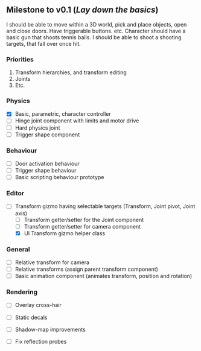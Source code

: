 
## Milestone to v0.1 (_Lay down the basics_)

I should be able to move within a 3D world, pick and place objects, open and close doors. Have triggerable buttons. etc.
Character should have a basic gun that shoots tennis balls. I should be able to shoot a shooting targets, that fall over once hit.

### Priorities
1. Transform hierarchies, and transform editing
2. Joints 
3. Etc.

### Physics
- [x] Basic, parametric, character controller
- [ ] Hinge joint component with limits and motor drive
- [ ] Hard physics joint
- [ ] Trigger shape component

### Behaviour
- [ ] Door activation behaviour
- [ ] Trigger shape behaviour
- [ ] Basic scripting behaviour prototype

### Editor
- [ ] Transform gizmo having selectable targets (Transform, Joint pivot, Joint axis)
  - [ ] Transform getter/setter for the Joint component
  - [ ] Transform getter/setter for camera component
  - [x] UI Transform gizmo helper class

### General
- [ ] Relative transform for camera 
- [ ] Relative transforms (assign parent transform component)
- [ ] Basic animation component (animates transform, position and rotation)

### Rendering
- [ ] Overlay cross-hair
- [ ] Static decals
- [ ] Shadow-map improvements
- [ ] Fix reflection probes

